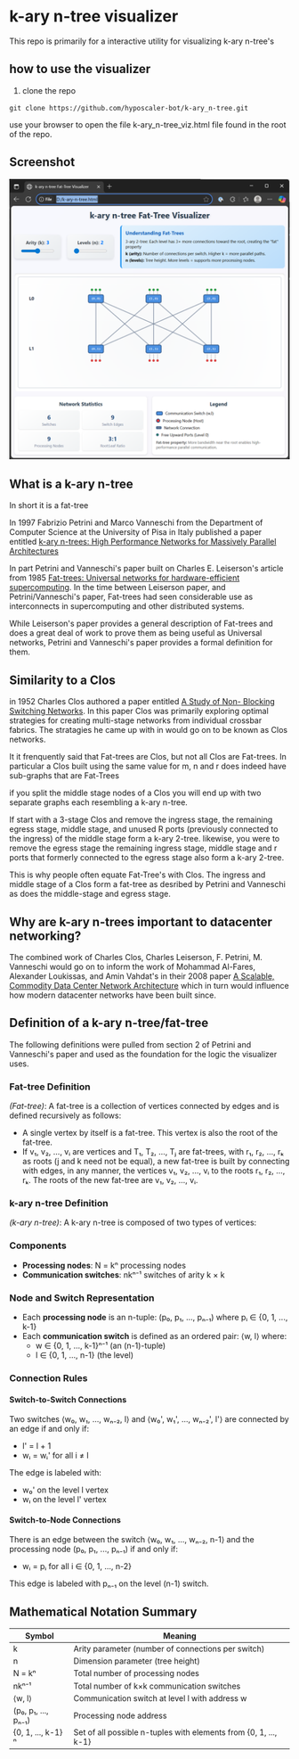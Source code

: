 # k-ary n-tree visualizer

This repo is primarily for a interactive utility for visualizing k-ary n-tree's

## how to use the visualizer

1. clone the repo

```
git clone https://github.com/hyposcaler-bot/k-ary_n-tree.git
```

use your browser to open the file k-ary_n-tree_viz.html file found in the root of the repo.

## Screenshot

![Alt text](images/viz-screenshot.png)

## What is a k-ary n-tree

In short it is a fat-tree

In 1997 Fabrizio Petrini and Marco Vanneschi from the Department of Computer Science at the University of Pisa in Italy published a paper entitled [k-ary n-trees: High Performance Networks for Massively Parallel Architectures](https://ieeexplore.ieee.org/document/580853)

In part Petrini and Vanneschi's paper built on Charles E. Leiserson's article from 1985 [Fat-trees: Universal networks for hardware-efficient supercomputing](https://ieeexplore.ieee.org/abstract/document/6312192).  In the time between Leiserson paper, and Petrini/Vanneschi's paper, Fat-trees had seen considerable use as interconnects in supercomputing and other distributed systems.   

While Leiserson's paper provides a general description of Fat-trees and does a great deal of work to prove them as being useful as Universal networks, Petrini and Vanneschi's paper provides a formal definition for them. 

## Similarity to a Clos

in 1952 Charles Clos authored a paper entitled [A Study of Non- Blocking Switching Networks](https://ieeexplore.ieee.org/document/6770468).  In this paper Clos was primarily exploring optimal strategies for creating multi-stage networks from individual crossbar fabrics.   The stratagies he came up with in would go on to be known as Clos networks.

It it frenquently said that Fat-trees are Clos, but not all Clos are Fat-trees.  In particular a Clos built using the same value for m, n and r does indeed have sub-graphs that are Fat-Trees

if you split the middle stage nodes of a Clos you will end up with two separate graphs each resembling a k-ary n-tree. 

If start with a 3-stage Clos and remove the ingress stage, the remaining egress stage, middle stage, and unused R ports (previously connected to the ingress) of the middle stage form a k-ary 2-tree.  likewise, you were to remove the egress stage the remaining ingress stage, middle stage and r ports that formerly connected to the egress stage also form a k-ary 2-tree.   

This is why people often equate Fat-Tree's with Clos. The ingress and middle stage of a Clos form a fat-tree as desribed by Petrini and Vanneschi as does the middle-stage and egress stage.

## Why are k-ary n-trees important to datacenter networking?

The combined work of Charles Clos, Charles Leiserson, F. Petrini, M. Vanneschi would go on to inform the work of Mohammad Al-Fares, Alexander Loukissas, and Amin Vahdat's in their 2008 paper [A Scalable, Commodity Data Center Network Architecture](https://dl.acm.org/doi/abs/10.1145/1402958.1402967) which in turn would influence how modern datacenter networks have been built since.

## Definition of a k-ary n-tree/fat-tree

The following definitions were pulled from section 2 of Petrini and Vanneschi's paper and used as the foundation for the logic the visualizer uses.

### Fat-tree Definition

*(Fat-tree)*: A fat-tree is a collection of vertices connected by edges and is defined recursively as follows:

- A single vertex by itself is a fat-tree. This vertex is also the root of the fat-tree.
- If v₁, v₂, ..., vᵢ are vertices and T₁, T₂, ..., Tⱼ are fat-trees, with r₁, r₂, ..., rₖ as roots (j and k need not be equal), a new fat-tree is built by connecting with edges, in any manner, the vertices v₁, v₂, ..., vᵢ to the roots r₁, r₂, ..., rₖ. The roots of the new fat-tree are v₁, v₂, ..., vᵢ.

### k-ary n-tree Definition

*(k-ary n-tree)*: A k-ary n-tree is composed of two types of vertices:

### Components
- **Processing nodes**: N = kⁿ processing nodes
- **Communication switches**: nkⁿ⁻¹ switches of arity k × k

### Node and Switch Representation
- Each **processing node** is an n-tuple: (p₀, p₁, ..., pₙ₋₁) where pᵢ ∈ {0, 1, ..., k-1}
- Each **communication switch** is defined as an ordered pair: ⟨w, l⟩ where:
  - w ∈ {0, 1, ..., k-1}ⁿ⁻¹ (an (n-1)-tuple)
  - l ∈ {0, 1, ..., n-1} (the level)

### Connection Rules

#### Switch-to-Switch Connections
Two switches ⟨w₀, w₁, ..., wₙ₋₂, l⟩ and ⟨w₀', w₁', ..., wₙ₋₂', l'⟩ are connected by an edge if and only if:
- l' = l + 1
- wᵢ = wᵢ' for all i ≠ l

The edge is labeled with:
- w₀' on the level l vertex
- wₗ on the level l' vertex

#### Switch-to-Node Connections
There is an edge between the switch ⟨w₀, w₁, ..., wₙ₋₂, n-1⟩ and the processing node (p₀, p₁, ..., pₙ₋₁) if and only if:
- wᵢ = pᵢ for all i ∈ {0, 1, ..., n-2}

This edge is labeled with pₙ₋₁ on the level (n-1) switch.

## Mathematical Notation Summary

| Symbol | Meaning |
|--------|---------|
| k | Arity parameter (number of connections per switch) |
| n | Dimension parameter (tree height) |
| N = kⁿ | Total number of processing nodes |
| nkⁿ⁻¹ | Total number of k×k communication switches |
| ⟨w, l⟩ | Communication switch at level l with address w |
| (p₀, p₁, ..., pₙ₋₁) | Processing node address |
| {0, 1, ..., k-1}ⁿ | Set of all possible n-tuples with elements from {0, 1, ..., k-1} |

